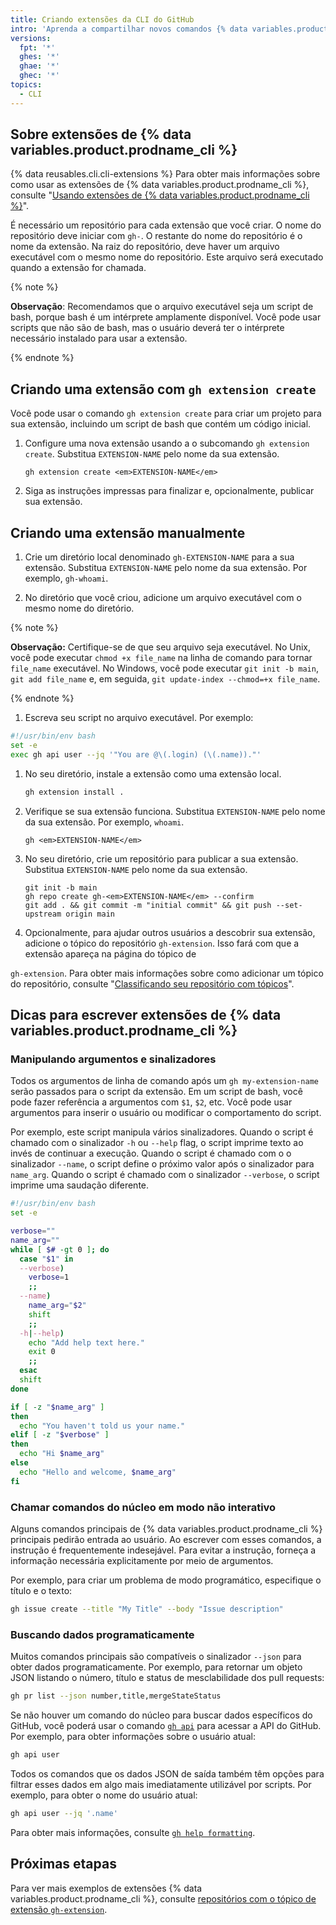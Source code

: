```yaml
---
title: Criando extensões da CLI do GitHub
intro: 'Aprenda a compartilhar novos comandos {% data variables.product.prodname_cli %} com outros usuários criando extensões personalizadas para {% data variables.product.prodname_cli %}.'
versions:
  fpt: '*'
  ghes: '*'
  ghae: '*'
  ghec: '*'
topics:
  - CLI
---
```


## Sobre extensões de {% data variables.product.prodname_cli %}

{% data reusables.cli.cli-extensions %} Para obter mais informações sobre como usar as extensões de {% data variables.product.prodname_cli %}, consulte "[Usando extensões de {% data variables.product.prodname_cli %}](/github-cli/github-cli/using-github-cli-extensions)".

É necessário um repositório para cada extensão que você criar. O nome do repositório deve iniciar com `gh-`. O restante do nome do repositório é o nome da extensão. Na raiz do repositório, deve haver um arquivo executável com o mesmo nome do repositório. Este arquivo será executado quando a extensão for chamada.

{% note %}

**Observação**: Recomendamos que o arquivo executável seja um script de bash, porque bash é um intérprete amplamente disponível. Você pode usar scripts que não são de bash, mas o usuário deverá ter o intérprete necessário instalado para usar a extensão.

{% endnote %}

## Criando uma extensão com `gh extension create`

Você pode usar o comando `gh extension create` para criar um projeto para sua extensão, incluindo um script de bash que contém um código inicial.

1. Configure uma nova extensão usando a o subcomando `gh extension create`. Substitua `EXTENSION-NAME` pelo nome da sua extensão.

    ```shell
    gh extension create <em>EXTENSION-NAME</em>
    ```

1. Siga as instruções impressas para finalizar e, opcionalmente, publicar sua extensão.

## Criando uma extensão manualmente

1. Crie um diretório local denominado `gh-EXTENSION-NAME` para a sua extensão. Substitua `EXTENSION-NAME` pelo nome da sua extensão. Por exemplo, `gh-whoami`.

1. No diretório que você criou, adicione um arquivo executável com o mesmo nome do diretório.

  {% note %}

  **Observação:** Certifique-se de que seu arquivo seja executável. No Unix, você pode executar `chmod +x file_name` na linha de comando para tornar `file_name` executável. No Windows, você pode executar `git init -b main`, `git add file_name` e, em seguida, `git update-index --chmod=+x file_name`.

  {% endnote %}

1. Escreva seu script no arquivo executável. Por exemplo:

  ```bash
  #!/usr/bin/env bash
  set -e
  exec gh api user --jq '"You are @\(.login) (\(.name))."'
  ```

1. No seu diretório, instale a extensão como uma extensão local.

   ```bash
   gh extension install .
   ```

1. Verifique se sua extensão funciona. Substitua `EXTENSION-NAME` pelo nome da sua extensão. Por exemplo, `whoami`.

   ```shell
   gh <em>EXTENSION-NAME</em>
   ```

1. No seu diretório, crie um repositório para publicar a sua extensão. Substitua `EXTENSION-NAME` pelo nome da sua extensão.

   ```shell
   git init -b main
   gh repo create gh-<em>EXTENSION-NAME</em> --confirm
   git add . && git commit -m "initial commit" && git push --set-upstream origin main
   ```

1. Opcionalmente, para ajudar outros usuários a descobrir sua extensão, adicione o tópico do repositório `gh-extension`. Isso fará com que a extensão apareça na página do tópico</a> de

`gh-extension`. Para obter mais informações sobre como adicionar um tópico do repositório, consulte "[Classificando seu repositório com tópicos](/github/administering-a-repository/managing-repository-settings/classifying-your-repository-with-topics)".</p></li> </ol> 
   
   

## Dicas para escrever extensões de {% data variables.product.prodname_cli %}



### Manipulando argumentos e sinalizadores

Todos os argumentos de linha de comando após um `gh my-extension-name` serão passados para o script da extensão. Em um script de bash, você pode fazer referência a argumentos com `$1`, `$2`, etc. Você pode usar argumentos para inserir o usuário ou modificar o comportamento do script.

Por exemplo, este script manipula vários sinalizadores. Quando o script é chamado com o sinalizador `-h` ou `--help` flag, o script imprime texto ao invés de continuar a execução. Quando o script é chamado com o o sinalizador `--name`, o script define o próximo valor após o sinalizador para `name_arg`. Quando o script é chamado com o sinalizador `--verbose`, o script imprime uma saudação diferente.



```bash
#!/usr/bin/env bash
set -e

verbose=""
name_arg=""
while [ $# -gt 0 ]; do
  case "$1" in
  --verbose)
    verbose=1
    ;;
  --name)
    name_arg="$2"
    shift
    ;;
  -h|--help)
    echo "Add help text here."
    exit 0
    ;;
  esac
  shift
done

if [ -z "$name_arg" ]
then
  echo "You haven't told us your name."
elif [ -z "$verbose" ]
then
  echo "Hi $name_arg"
else
  echo "Hello and welcome, $name_arg"
fi
```




### Chamar comandos do núcleo em modo não interativo

Alguns comandos principais de {% data variables.product.prodname_cli %} principais pedirão entrada ao usuário. Ao escrever com esses comandos, a instrução é frequentemente indesejável. Para evitar a instrução, forneça a informação necessária explicitamente por meio de argumentos. 

Por exemplo, para criar um problema de modo programático, especifique o título e o texto:



```bash
gh issue create --title "My Title" --body "Issue description"
```




### Buscando dados programaticamente

Muitos comandos principais são compatíveis o sinalizador `--json` para obter dados programaticamente. Por exemplo, para retornar um objeto JSON listando o número, título e status de mesclabilidade dos pull requests:


```bash
gh pr list --json number,title,mergeStateStatus
```


Se não houver um comando do núcleo para buscar dados específicos do GitHub, você poderá usar o comando [`gh api`](https://cli.github.com/manual/gh_api) para acessar a API do GitHub. Por exemplo, para obter informações sobre o usuário atual:


```bash
gh api user
```


Todos os comandos que os dados JSON de saída também têm opções para filtrar esses dados em algo mais imediatamente utilizável por scripts. Por exemplo, para obter o nome do usuário atual:



```bash
gh api user --jq '.name'
```


Para obter mais informações, consulte [`gh help formatting`](https://cli.github.com/manual/gh_help_formatting).



## Próximas etapas

Para ver mais exemplos de extensões {% data variables.product.prodname_cli %}, consulte [repositórios com o tópico de extensão `gh-extension`](https://github.com/topics/gh-extension).
